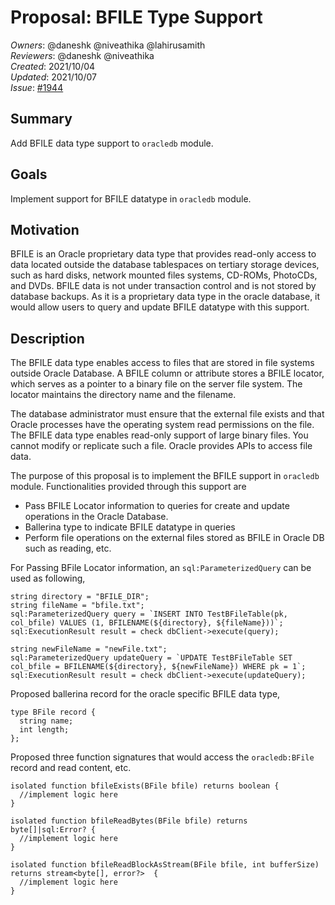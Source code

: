 # Proposal: BFILE Type Support
_Owners_:  @daneshk @niveathika @lahirusamith   
_Reviewers_: @daneshk @niveathika   
_Created_: 2021/10/04   
_Updated_: 2021/10/07   
_Issue_: [#1944](https://github.com/ballerina-platform/ballerina-library/issues/1944)   

## Summary
Add BFILE data type support to `oracledb` module.

## Goals
Implement support for BFILE datatype in `oracledb` module.

## Motivation
BFILE is an Oracle proprietary data type that provides read-only access to data located outside the database tablespaces on tertiary storage devices, such as hard disks, network mounted files systems, CD-ROMs, PhotoCDs, and DVDs. BFILE data is not under transaction control and is not stored by database backups. As it is a proprietary data type in the oracle database, it would allow users to query and update BFILE datatype with this support.

## Description

The BFILE data type enables access to files that are stored in file systems outside Oracle Database. A BFILE column or attribute stores a BFILE locator, which serves as a pointer to a binary file on the server file system. The locator maintains the directory name and the filename.

The database administrator must ensure that the external file exists and that Oracle processes have the operating system read permissions on the file.
The BFILE data type enables read-only support of large binary files. You cannot modify or replicate such a file. Oracle provides APIs to access file data.

The purpose of this proposal is to implement the BFILE support in `oracledb` module. Functionalities provided through this support are

- Pass BFILE Locator information to queries for create and update operations in the Oracle Database.
- Ballerina type to indicate BFILE datatype in queries
- Perform file operations on the external files stored as BFILE in Oracle  DB such as reading, etc.

For Passing BFile Locator information, an `sql:ParameterizedQuery` can be used as following, 

```ballerina
string directory = "BFILE_DIR";
string fileName = "bfile.txt";
sql:ParameterizedQuery query = `INSERT INTO TestBFileTable(pk, col_bfile) VALUES (1, BFILENAME(${directory}, ${fileName}))`;
sql:ExecutionResult result = check dbClient->execute(query);

string newFileName = "newFile.txt";
sql:ParameterizedQuery updateQuery = `UPDATE TestBFileTable SET col_bfile = BFILENAME(${directory}, ${newFileName}) WHERE pk = 1`;
sql:ExecutionResult result = check dbClient->execute(updateQuery);
```

Proposed ballerina record for the oracle specific BFILE data type,

```ballerina
type BFile record {
  string name;
  int length;
};
```

Proposed three function signatures that would access the `oracledb:BFile` record and read content, etc. 

```ballerina
isolated function bfileExists(BFile bfile) returns boolean {
  //implement logic here
}

isolated function bfileReadBytes(BFile bfile) returns byte[]|sql:Error? {
  //implement logic here
}

isolated function bfileReadBlockAsStream(BFile bfile, int bufferSize) returns stream<byte[], error?>  {
  //implement logic here
}
```
